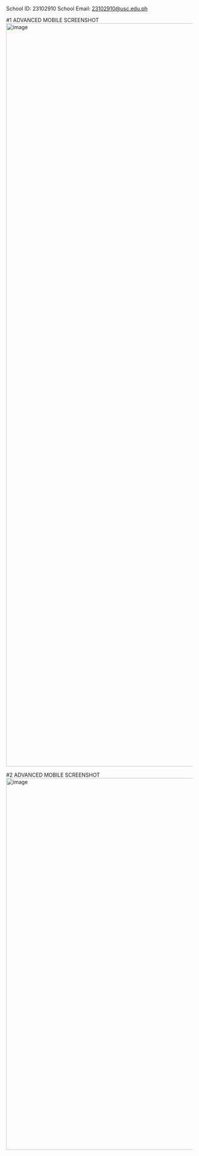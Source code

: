 School ID: 23102910
School Email: 23102910@usc.edu.ph


#1 ADVANCED MOBILE SCREENSHOT
<img width="942" height="2000" alt="image" src="https://github.com/user-attachments/assets/b8211a1e-a846-4d26-9fe8-18ea72a14aae" />



#2 ADVANCED MOBILE SCREENSHOT
<img width="744" height="1000" alt="image" src="https://github.com/user-attachments/assets/4f4a1d28-0024-41a7-8641-61c60699d58d" />
